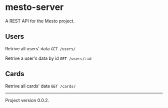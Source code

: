 # mesto-server
A REST API for the Mesto project.

## Users
Retrive all users' data
`GET /users/`

Retrive a user's data by id
`GET /users/:id`

## Cards
Retrive all cards' data
`GET /cards/`

---
Project version 0.0.2.
